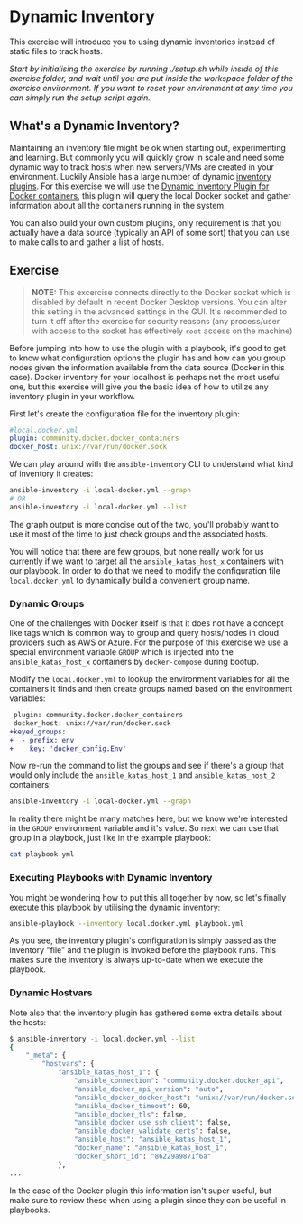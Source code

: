 # Dynamic Inventory

This exercise will introduce you to using dynamic inventories instead of static files to track hosts.

*Start by initialising the exercise by running ./setup.sh while inside of this exercise folder, and wait until you are put inside the workspace folder of the exercise environment. If you want to reset your environment at any time you can simply run the setup script again.*

## What's a Dynamic Inventory?

Maintaining an inventory file might be ok when starting out, experimenting and learning. But commonly you will quickly grow in scale and need some dynamic way to track hosts when new servers/VMs are created in your environment. Luckily Ansible has a large number of dynamic [inventory plugins](https://docs.ansible.com/ansible/latest/collections/index_inventory.html). For this exercise we will use the [Dynamic Inventory Plugin for Docker containers](https://docs.ansible.com/ansible/latest/collections/community/docker/docker_containers_inventory.html#ansible-collections-community-docker-docker-containers-inventory), this plugin will query the local Docker socket and gather information about all the containers running in the system.

You can also build your own custom plugins, only requirement is that you actually have a data source (typically an API of some sort) that you can use to make calls to and gather a list of hosts.

## Exercise

> **NOTE:** This excercise connects directly to the Docker socket which is disabled by default in recent Docker Desktop versions. You can alter this setting in the advanced settings in the GUI. It's recommended to turn it off after the exercise for security reasons (any process/user with access to the socket has effectively `root` access on the machine)

Before jumping into how to use the plugin with a playbook, it's good to get to know what configuration options the plugin has and how can you group nodes given the information available from the data source (Docker in this case). Docker inventory for your localhost is perhaps not the most useful one, but this exercise will give you the basic idea of how to utilize any inventory plugin in your workflow.

First let's create the configuration file for the inventory plugin:

```yaml
#local.docker.yml
plugin: community.docker.docker_containers
docker_host: unix://var/run/docker.sock
```

We can play around with the `ansible-inventory` CLI to understand what kind of inventory it creates:

```bash
ansible-inventory -i local-docker.yml --graph
# OR
ansible-inventory -i local-docker.yml --list
```

The graph output is more concise out of the two, you'll probably want to use it most of the time to just check groups and the associated hosts.

You will notice that there are few groups, but none really work for us currently if we want to target all the `ansible_katas_host_x` containers with our playbook. In order to do that we need to modify the configuration file `local.docker.yml` to dynamically build a convenient group name.

### Dynamic Groups

One of the challenges with Docker itself is that it does not have a concept like tags which is common way to group and query hosts/nodes in cloud providers such as AWS or Azure. For the purpose of this exercise we use a special environment variable `GROUP` which is injected into the `ansible_katas_host_x` containers by `docker-compose` during bootup.

Modify the `local.docker.yml` to lookup the environment variables for all the containers it finds and then create groups named based on the environment variables:

```diff
 plugin: community.docker.docker_containers
 docker_host: unix://var/run/docker.sock
+keyed_groups:
+  - prefix: env
+    key: 'docker_config.Env'
```

Now re-run the command to list the groups and see if there's a group that would only include the `ansible_katas_host_1` and `ansible_katas_host_2` containers:

```bash
ansible-inventory -i local-docker.yml --graph
```

In reality there might be many matches here, but we know we're interested in the `GROUP` environment variable and it's value. So next we can use that group in a playbook, just like in the example playbook:

```bash
cat playbook.yml
```

### Executing Playbooks with Dynamic Inventory

You might be wondering how to put this all together by now, so let's finally execute this playbook by utilising the dynamic inventory:

```bash
ansible-playbook --inventory local.docker.yml playbook.yml
```

As you see, the inventory plugin's configuration is simply passed as the inventory "file" and the plugin is invoked before the playbook runs. This makes sure the inventory is always up-to-date when we execute the playbook.

### Dynamic Hostvars

Note also that the inventory plugin has gathered some extra details about the hosts:

```bash
$ ansible-inventory -i local.docker.yml --list
{
    "_meta": {
        "hostvars": {
            "ansible_katas_host_1": {
                "ansible_connection": "community.docker.docker_api",
                "ansible_docker_api_version": "auto",
                "ansible_docker_docker_host": "unix://var/run/docker.sock",
                "ansible_docker_timeout": 60,
                "ansible_docker_tls": false,
                "ansible_docker_use_ssh_client": false,
                "ansible_docker_validate_certs": false,
                "ansible_host": "ansible_katas_host_1",
                "docker_name": "ansible_katas_host_1",
                "docker_short_id": "86229a9871f6a"
            },
...
```

In the case of the Docker plugin this information isn't super useful, but make sure to review these when using a plugin since they can be useful in playbooks.
